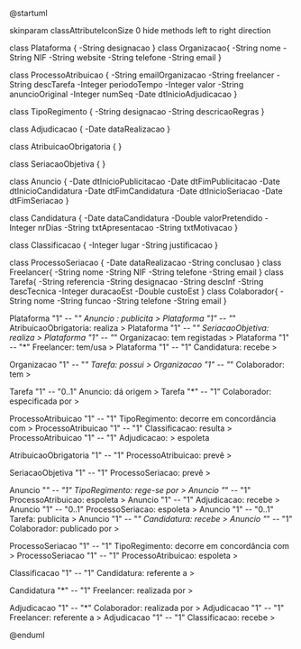 @startuml

skinparam classAttributeIconSize 0
hide methods
left to right direction

class Plataforma {
  -String designacao
}
class Organizacao{
  -String nome
  -String NIF
  -String website
  -String telefone
  -String email
  }

class ProcessoAtribuicao {
  -String emailOrganizacao
  -String freelancer
  -String descTarefa
  -Integer periodoTempo
  -Integer valor
  -String anuncioOriginal
  -Integer numSeq
  -Date dtInicioAdjudicacao
  }

class TipoRegimento
{
    -String designacao
    -String descricaoRegras
}

class Adjudicacao {
  -Date dataRealizacao
  }

class AtribuicaoObrigatoria {
  }

class SeriacaoObjetiva {
  }
  
class Anuncio
{
    -Date dtInicioPublicitacao
    -Date dtFimPublicitacao
    -Date dtInicioCandidatura
    -Date dtFimCandidatura
    -Date dtInicioSeriacao
    -Date dtFimSeriacao
}

class Candidatura
{
    -Date dataCandidatura
    -Double valorPretendido
    -Integer nrDias
    -String txtApresentacao
    -String txtMotivacao
}

class Classificacao
{
    -Integer lugar
    -String justificacao
}

class ProcessoSeriacao
{
    -Date dataRealizacao
    -String conclusao
}
class Freelancer{
  -String nome
  -String NIF
  -String telefone
  -String email 
  }
class Tarefa{
  -String referencia
  -String designacao
  -String descInf
  -String descTecnica
  -Integer duracaoEst
  -Double custoEst
  }
class Colaborador{
  -String nome
  -String funcao
  -String telefone
  -String email
  }

Plataforma "1" -- "*" Anuncio : publicita >
Plataforma "1" -- "*" AtribuicaoObrigatoria: realiza >
Plataforma "1" -- "*" SeriacaoObjetiva: realiza >
Plataforma "1" -- "*" Organizacao: tem registadas >
Plataforma "1" -- "*" Freelancer: tem/usa >
Plataforma "1" -- "1" Candidatura: recebe >

Organizacao "1" -- "*" Tarefa: possui >
Organizacao "1" -- "*" Colaborador: tem >

Tarefa "1" -- "0..1" Anuncio: dá origem >
Tarefa "*" -- "1" Colaborador: especificada por >

ProcessoAtribuicao "1" -- "1" TipoRegimento: decorre em concordância com >
ProcessoAtribuicao "1" -- "1" Classificacao: resulta >
ProcessoAtribuicao "1" -- "1" Adjudicacao: > espoleta

AtribuicaoObrigatoria "1" -- "1" ProcessoAtribuicao: prevê >

SeriacaoObjetiva "1" -- "1" ProcessoSeriacao: prevê >

Anuncio "*" -- "1" TipoRegimento: rege-se por >
Anuncio "*" -- "1" ProcessoAtribuicao: espoleta >
Anuncio "1" -- "1" Adjudicacao: recebe >
Anuncio "1" -- "0..1" ProcessoSeriacao: espoleta >
Anuncio "1" -- "0..1" Tarefa: publicita >
Anuncio "1" -- "*" Candidatura: recebe >
Anuncio "*" -- "1" Colaborador: publicado por >

ProcessoSeriacao "1" -- "1" TipoRegimento: decorre em concordância com >
ProcessoSeriacao "1" -- "1" ProcessoAtribuicao: espoleta >

Classificacao "1" -- "1" Candidatura: referente a >

Candidatura "*" -- "1" Freelancer: realizada por >

Adjudicacao "1" -- "*" Colaborador: realizada por > 
Adjudicacao "1" -- "1" Freelancer: referente a >
Adjudicacao "1" -- "1" Classificacao: recebe >

@enduml